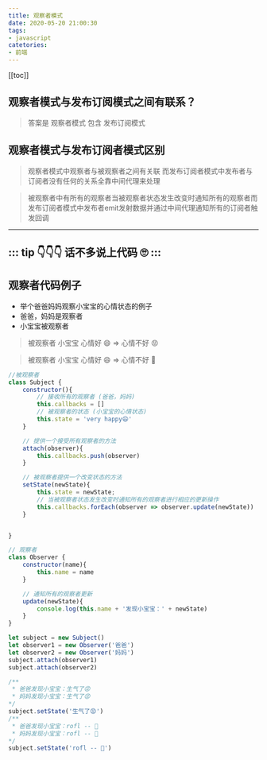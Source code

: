 ```yaml
---
title: 观察者模式
date: 2020-05-20 21:00:30
tags:
- javascript
catetories: 
- 前端
---
```


<Boxx />

[[toc]]

观察者模式与发布订阅模式之间有联系？
---
> 答案是 观察者模式 包含 发布订阅模式

观察者模式与发布订阅者模式区别
---
> 观察者模式中观察者与被观察者之间有关联
而发布订阅者模式中发布者与订阅者没有任何的关系全靠中间代理来处理

> 被观察者中有所有的观察者当被观察者状态发生改变时通知所有的观察者而发布订阅者模式中发布者emit发射数据并通过中间代理通知所有的订阅者触发回调

---
::: tip 👇👇👇
话不多说上代码 :roll_eyes:
:::
---

观察者代码例子
---
- 举个爸爸妈妈观察小宝宝的心情状态的例子
- 爸爸，妈妈是观察者
- 小宝宝被观察者

> 被观察者 小宝宝 心情好 :smile: => 心情不好 :pout:

> 被观察者 小宝宝 心情好 :smile: => 心情不好 :rofl:

``` js
//被观察者
class Subject {
    constructor(){
        // 接收所有的观察者 (爸爸，妈妈)
        this.callbacks = []
        // 被观察者的状态 (小宝宝的心情状态)
        this.state = 'very happy😄'
    }

    // 提供一个接受所有观察者的方法
    attach(observer){
        this.callbacks.push(observer)
    }

    // 被观察者提供一个改变状态的方法
    setState(newState){
        this.state = newState;
        // 当被观察者状态发生改变时通知所有的观察者进行相应的更新操作
        this.callbacks.forEach(observer => observer.update(newState))
    }


}

// 观察者
class Observer {
    constructor(name){
        this.name = name
    }

    // 通知所有的观察者更新
    update(newState){
        console.log(this.name + '发现小宝宝：' + newState)
    }
}

let subject = new Subject()
let observer1 = new Observer('爸爸')
let observer2 = new Observer('妈妈')
subject.attach(observer1)
subject.attach(observer2)

/**
 * 爸爸发现小宝宝：生气了😡
 * 妈妈发现小宝宝：生气了😡
*/
subject.setState('生气了😡')
/**
 * 爸爸发现小宝宝：rofl -- 🤣
 * 妈妈发现小宝宝：rofl -- 🤣
*/
subject.setState('rofl -- 🤣')
```